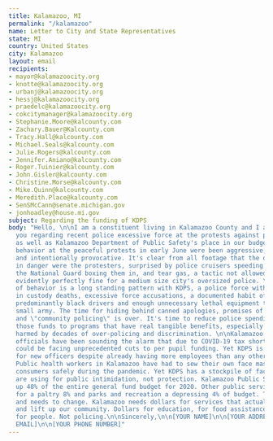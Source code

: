 ```yaml
---
title: Kalamazoo, MI
permalink: "/kalamazoo"
name: Letter to City and State Representatives
state: MI
country: United States
city: Kalamazoo
layout: email
recipients:
- mayor@kalamazoocity.org
- knotte@kalamazoocity.org
- urbanj@kalamazoocity.org
- hessj@kalamazoocity.org
- praedelc@kalamazoocity.org
- cokcitymanager@kalamazoocity.org
- Stephanie.Moore@kalcounty.com
- Zachary.Bauer@Kalcounty.com
- Tracy.Hall@kalcounty.com
- Michael.Seals@kalcounty.com
- Julie.Rogers@kalcounty.com
- Jennifer.Aniano@kalcounty.com
- Roger.Tuinier@kalcounty.com
- John.Gisler@kalcounty.com
- Christine.Morse@kalcounty.com
- Mike.Quinn@kalcounty.com
- Meredith.Place@kalcounty.com
- SenSMcCann@senate.michigan.gov
- jonhoadley@house.mi.gov
subject: Regarding the funding of KDPS
body: "Hello, \n\nI am a constituent living in Kalamazoo County and I am writing to
  you regarding recent police excessive force at the protests against police brutality
  as well as Kalamazoo Department of Public Safety's place in our budgets. The police's
  behavior at the peaceful protests in early June were been aggressive, unnecessary,
  and intentionally provocative. It's clear from all footage that the only people
  in danger were the protesters, surprised by police cruisers speeding towards them,
  the National Guard boxing them in, and tear gas, a tactic not allowed in war but
  evidently perfectly fine for a medium size city's oversized police. \n\nThis kind
  of behavior is a long standing pattern with KDPS, a police force with multiple questionable
  in custody deaths, excessive force accusations, a documented habit of pulling over
  predominantly black drivers and enough unnecessary lethal equipment to outfit a
  small army. The time for hiding behind canned apologies, promises of diversity training
  and \"community policing\" is over. It's time to reduce police spending and reallocate
  those funds to programs that have real tangible benefits, especially to communities
  harmed by decades of over-policing and discrimination. \n\nKalamazoo Public School
  officials have been sounding the alarm that due to COVID-19 tax shortfalls, they
  could be facing unprecedented cuts to per pupil funding. Yet KDPS is accepting applications
  for new officers despite already having more employees than any other city department.
  Public health workers in Kalamazoo have had to sew their own face masks to serve
  consumers safely during the pandemic. Yet KDPS has a stockpile of face shields they
  are using for public intimidation, not protection. Kalamazoo Public Safety takes
  up 48% of the entire general fund budget for 2020. Other public services account
  for a paltry 8% and parks and recreation a depressing 4% of budget. That is outrageous
  and needs to change. Kalamazoo needs dollars for services that actually improve
  and lift up our community. Dollars for education, for food assistance, for housing,
  for people. Not policing.\n\nSincerely,\n\n[YOUR NAME]\n\n[YOUR ADDRESS]\n\n[YOUR
  EMAIL]\n\n[YOUR PHONE NUMBER]"
---
```


